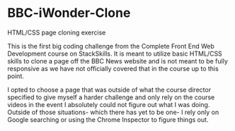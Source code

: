 # BBC-iWonder-Clone
HTML/CSS page cloning exercise

This is the first big coding challenge from the Complete Front End Web Development course on StackSkills. It is meant to utilize basic
HTML/CSS skills to clone a page off the BBC News website and is not meant to be fully responsive as we have not officially covered that in the course up to this point. 

I opted to choose a page that was outside of what the course director specified to give myself a harder challenge and only rely
on the course videos in the event I absolutely could not figure out what I was doing. Outside of those situations- which there has yet
to be one- I rely only on Google searching or using the Chrome Inspector to figure things out.
